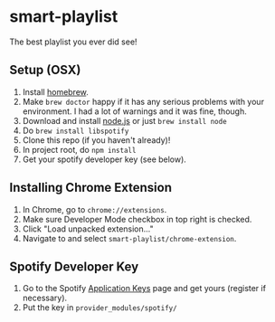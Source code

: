 smart-playlist
==============
The best playlist you ever did see!

Setup (OSX)
---------------------------
1. Install [homebrew](http://brew.sh/).
2. Make `brew doctor` happy if it has any serious problems with your environment. I had a lot of warnings and it was fine, though.
3. Download and install [node.js](http://nodejs.org/download/) or just `brew install node`
4. Do `brew install libspotify`
5. Clone this repo (if you haven't already)!
6. In project root, do `npm install`
7. Get your spotify developer key (see below).

Installing Chrome Extension
---------------------------
1. In Chrome, go to `chrome://extensions`.
2. Make sure Developer Mode checkbox in top right is checked.
3. Click "Load unpacked extension..."
4. Navigate to and select `smart-playlist/chrome-extension`.

Spotify Developer Key
---------------------
1. Go to the Spotify [Application Keys](https://devaccount.spotify.com/my-account/keys/) page and get yours (register if necessary).
2. Put the key in `provider_modules/spotify/`
 
